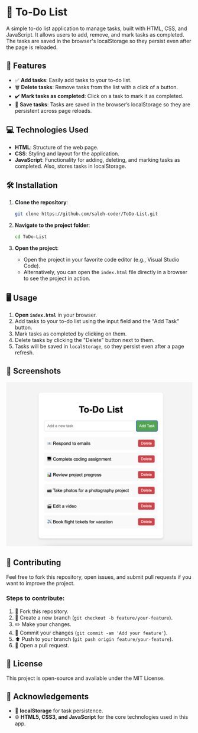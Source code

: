# 📝 To-Do List
A simple to-do list application to manage tasks, built with HTML, CSS, and JavaScript. It allows users to add, remove, and mark tasks as completed. The tasks are saved in the browser's localStorage so they persist even after the page is reloaded.

## 🚀 Features
- ✅ **Add tasks**: Easily add tasks to your to-do list.
- 🗑️ **Delete tasks**: Remove tasks from the list with a click of a button.
- ✔️ **Mark tasks as completed**: Click on a task to mark it as completed.
- 💾 **Save tasks**: Tasks are saved in the browser’s localStorage so they are persistent across page reloads.

## 💻 Technologies Used
- **HTML**: Structure of the web page.
- **CSS**: Styling and layout for the application.
- **JavaScript**: Functionality for adding, deleting, and marking tasks as completed. Also, stores tasks in localStorage.

## 🛠️ Installation
1. **Clone the repository**:
   ```bash
   git clone https://github.com/saleh-coder/ToDo-List.git
   ```

2. **Navigate to the project folder**:
   ```bash
   cd ToDo-List
   ```

3. **Open the project**:
   - Open the project in your favorite code editor (e.g., Visual Studio Code).
   - Alternatively, you can open the `index.html` file directly in a browser to see the project in action.

## 🖥️ Usage
1. **Open `index.html`** in your browser.
2. Add tasks to your to-do list using the input field and the "Add Task" button.
3. Mark tasks as completed by clicking on them.
4. Delete tasks by clicking the "Delete" button next to them.
5. Tasks will be saved in `localStorage`, so they persist even after a page refresh.

## 📸 Screenshots
![ToDo-list.png](images/ToDo-list.png)

## 🤝 Contributing
Feel free to fork this repository, open issues, and submit pull requests if you want to improve the project.

### Steps to contribute:
1. 🍴 Fork this repository.
2. 🌿 Create a new branch (`git checkout -b feature/your-feature`).
3. ✏️ Make your changes.
4. 📝 Commit your changes (`git commit -am 'Add your feature'`).
5. ⬆️ Push to your branch (`git push origin feature/your-feature`).
6. 🔀 Open a pull request.

## 📜 License
This project is open-source and available under the MIT License.

## 🙏 Acknowledgements
- 💾 **localStorage** for task persistence.
- 🌐 **HTML5, CSS3, and JavaScript** for the core technologies used in this app.
```